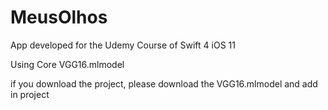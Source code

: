 # MeusOlhos

App developed for the Udemy Course of Swift 4 iOS 11

Using Core VGG16.mlmodel

if you download the project, please download the VGG16.mlmodel and add in project
